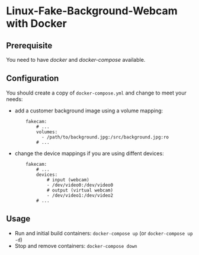 # Linux-Fake-Background-Webcam with Docker

## Prerequisite

You need to have *docker* and *docker-compose* available.

## Configuration 

You should create a copy of `docker-compose.yml` and change to meet your needs:

- add a customer background image using a volume mapping:
  ```
      fakecam:
          # ...
          volumes:
            - /path/to/background.jpg:/src/background.jpg:ro
          # ...
  ```

- change the device mappings if you are using diffent devices:
  ```
      fakecam:
          # ...
          devices:
              # input (webcam)
              - /dev/video0:/dev/video0
              # output (virtual webcam)
              - /dev/video1:/dev/video2
          # ...
  ```
## Usage
 - Run and initial build containers: ``docker-compose up`` (or ``docker-compose up -d``)
 - Stop and remove containers: ``docker-compose down``
